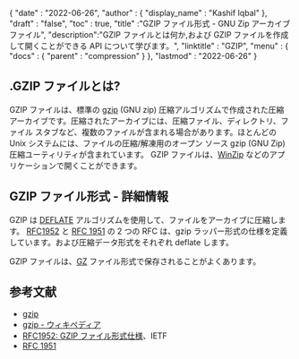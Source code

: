 {
  "date" : "2022-06-26",
  "author" : {
    "display_name" : "Kashif Iqbal"
},
  "draft" : "false",
  "toc" : true,
  "title" :"GZIP ファイル形式 - GNU Zip アーカイブ ファイル",
  "description":"GZIP ファイルとは何か,および GZIP ファイルを作成して開くことができる API について学びます。",
  "linktitle" : "GZIP",
  "menu" : {
    "docs" : {
      "parent" : "compression"
}
},
  "lastmod" : "2022-06-26"
}

## .GZIP ファイルとは?

GZIP ファイルは、標準の [gzip](https://en.wikipedia.org/wiki/Gzip) (GNU zip) 圧縮アルゴリズムで作成された圧縮アーカイブです。圧縮されたアーカイブには、圧縮ファイル、ディレクトリ、ファイル スタブなど、複数のファイルが含まれる場合があります。ほとんどの Unix システムには、ファイルの圧縮/解凍用のオープン ソース gzip (GNU Zip) 圧縮ユーティリティが含まれています。 GZIP ファイルは、[WinZip](https://www.winzip.com/en/) などのアプリケーションで開くことができます。

## GZIP ファイル形式 - 詳細情報

GZIP は [DEFLATE](https://en.wikipedia.org/wiki/DEFLATE) アルゴリズムを使用して、ファイルをアーカイブに圧縮します。 [RFC1952](https://tools.ietf.org/html/rfc1952) と [RFC 1951](https://tools.ietf.org/html/rfc1951) の 2 つの RFC は、gzip ラッパー形式の仕様を定義しています。および圧縮データ形式をそれぞれ deflate します。

GZIP ファイルは、[GZ](/compression/gz/) ファイル形式で保存されることがよくあります。

## 参考文献

* [gzip](http://www.gzip.org/)
* [gzip - ウィキペディア](https://en.wikipedia.org/wiki/Gzip)
* [RFC1952: GZIP ファイル形式仕様](https://datatracker.ietf.org/doc/html/rfc1952)、IETF
* [RFC 1951](https://tools.ietf.org/html/rfc1951)

